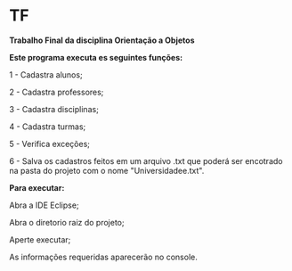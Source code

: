 # TF

**Trabalho Final da disciplina Orientação a Objetos**

**Este programa executa es seguintes funções:**

1 - Cadastra alunos;

2 - Cadastra professores;

3 - Cadastra disciplinas;

4 - Cadastra turmas;

5 - Verifica exceções;

6 - Salva os cadastros feitos em um arquivo .txt
que poderá ser encotrado na pasta do projeto com o nome "Universidadee.txt".

**Para executar:**

Abra a IDE Eclipse;

Abra o diretorio raiz do projeto;

Aperte executar;

As informações requeridas aparecerão no console.
